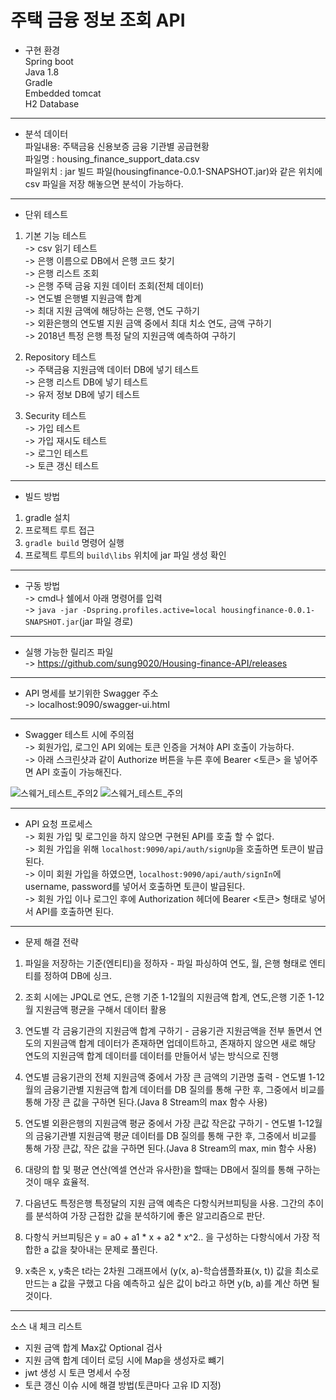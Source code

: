 # 주택 금융 정보 조회 API  


- 구현 환경  
Spring boot  
Java 1.8  
Gradle  
Embedded tomcat  
H2 Database  

--- 

- 분석 데이터  
파일내용: 주택금융 신용보증 금융 기관별 공급현황  
파일명 : housing_finance_support_data.csv  
파일위치 : jar 빌드 파일(housingfinance-0.0.1-SNAPSHOT.jar)와 같은 위치에 csv 파일을 저장 해놓으면 분석이 가능하다.   

---

- 단위 테스트  
1. 기본 기능 테스트  
-> csv 읽기 테스트  
-> 은행 이름으로 DB에서 은행 코드 찾기  
-> 은행 리스트 조회  
-> 은행 주택 금융 지원 데이터 조회(전체 데이터)  
-> 연도별 은행별 지원금액 합계  
-> 최대 지원 금액에 해당하는 은행, 연도 구하기  
-> 외환은행의 연도별 지원 금액 중에서 최대 치소 연도, 금액 구하기  
-> 2018년 특정 은행 특정 달의 지원금액 예측하여 구하기  

2. Repository 테스트  
-> 주택금융 지원금액 데이터 DB에 넣기 테스트  
-> 은행 리스트 DB에 넣기 테스트  
-> 유저 정보 DB에 넣기 테스트  


3. Security 테스트  
-> 가입 테스트  
-> 가입 재시도 테스트  
-> 로그인 테스트  
-> 토큰 갱신 테스트  

---  

- 빌드 방법  
1. gradle 설치  
2. 프로젝트 루트 접근  
3. `gradle build` 명령어 실행  
4. 프로젝트 루트의 `build\libs` 위치에 jar 파일 생성 확인  

---  

- 구동 방법  
-> cmd나 쉘에서 아래 명령어를 입력  
-> `java -jar -Dspring.profiles.active=local housingfinance-0.0.1-SNAPSHOT.jar`(jar 파일 경로)  

---  

- 실행 가능한 릴리즈 파일  
-> https://github.com/sung9020/Housing-finance-API/releases  

---  

- API 명세를 보기위한 Swagger 주소  
-> localhost:9090/swagger-ui.html   

---  

- Swagger 테스트 시에 주의점  
-> 회원가입, 로그인 API 외에는 토큰 인증을 거쳐야 API 호출이 가능하다.  
-> 아래 스크린샷과 같이 Authorize 버튼을 누른 후에 Bearer <토큰> 을 넣어주면 API 호출이 가능해진다.  

![스웨거_테스트_주의2](https://user-images.githubusercontent.com/38482334/55668519-52e3ff80-58a6-11e9-9978-86185282aac2.JPG)
![스웨거_테스트_주의](https://user-images.githubusercontent.com/38482334/55641662-642afe80-5809-11e9-99e0-cb57e8937cfe.JPG)  

---  

- API 요청 프로세스  
-> 회원 가입 및 로그인을 하지 않으면 구현된 API를 호출 할 수 없다.  
-> 회원 가입을 위해 `localhost:9090/api/auth/signUp`을 호출하면 토큰이 발급된다.  
-> 이미 회원 가입을 하였으면, `localhost:9090/api/auth/signIn`에 username, password를 넣어서 호출하면 토큰이 발급된다.  
-> 회원 가입 이나 로그인 후에 Authorization 헤더에 Bearer <토큰> 형태로 넣어서 API를 호출하면 된다.  

---  

- 문제 해결 전략   
1. 파일을 저장하는 기준(엔티티)을 정하자 - 파일 파싱하여 연도, 월, 은행 형태로 엔티티를 정하여 DB에 싱크.  

2. 조회 시에는 JPQL로 연도, 은행 기준 1-12월의 지원금액 합계, 연도,은행 기준 1-12월 지원금액 평균을 구해서 데이터 활용   

3. 연도별 각 금융기관의 지원금액 합계 구하기 - 금융기관 지원금액을 전부 돌면서 연도의 지원금액 합계 데이터가 존재하면 업데이트하고, 존재하지 않으면 새로 해당 연도의 지원금액 합계 데이터를 데이터를 만들어서 넣는 방식으로 진행   

4. 연도별 금융기관의 전체 지원금액 중에서 가장 큰 금액의 기관명 출력 - 연도별 1-12월의 금융기관별 지원금액 합계 데이터를 DB 질의를 통해 구한 후, 그중에서 비교를 통해 가장 큰 값을 구하면 된다.(Java 8 Stream의 max 함수 사용)   

5. 연도별 외환은행의 지원금액 평균 중에서 가장 큰값 작은값 구하기 - 연도별 1-12월의 금융기관별 지원금액 평균 데이터를 DB 질의를 통해 구한 후, 그중에서 비교를 통해 가장 큰값, 작은 값을 구하면 된다.(Java 8 Stream의 max, min 함수 사용)   
 
6. 대량의 합 및 평균 연산(엑셀 연산과 유사한)을 할때는 DB에서 질의를 통해 구하는 것이 매우 효율적.  

7. 다음년도 특정은행 특정달의 지원 금액 예측은 다항식커브피팅을 사용. 그간의 추이를 분석하여 가장 근접한 값을 분석하기에 좋은 알고리즘으로 판단.  

8. 다항식 커브피팅은 y = a0 + a1 * x + a2 * x^2.. 을 구성하는 다항식에서 가장 적합한 a 값을 찾아내는 문제로 풀린다.  

9. x축은 x, y축은 t라는 2차원 그래프에서 (y(x, a)-학습샘플좌표(x, t)) 값을 최소로 만드는 a 값을 구했고 다음 예측하고 싶은 값이 b라고 하면 y(b, a)를 계산 하면 될 것이다.  

---

소스 내 체크 리스트  
- 지원 금액 합계 Max값 Optional 검사  
- 지원 금액 합계 데이터 로딩 시에 Map을 생성자로 뺴기
- jwt 생성 시 토큰 명세서 수정
- 토큰 갱신 이슈 시에 해결 방법(토큰마다 고유 ID 지정)
